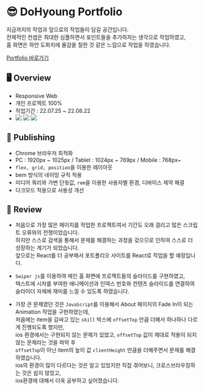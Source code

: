 # 😎 DoHyoung Portfolio

지금까지의 작업과 앞으로의 작업들이 담길 공간입니다.<br>
전체적인 컨셉은 최대한 심플하면서 포인트들을 추가하자는 생각으로 작업하였고,<br>
홈 화면은 하얀 도화지에 물감을 칠한 것 같은 느낌으로 작업을 하였습니다.<br>

[Portfolio 바로가기](https://shape2ee.github.io/Portfolio/)

## 🖥 Overview

- Responsive Web
- 개인 프로젝트 100%
- 작업기간 : 22.07.25 ~ 22.08.22
- <img src="https://img.shields.io/badge/HTML5-E34F26?style=flat-square&logo=HTML5&logoColor=white"/> <img src="https://img.shields.io/badge/CSS3-1572B6?style=flat-square&logo=CSS3&logoColor=white"/> <img src="https://img.shields.io/badge/JavaScript-F7DF1E?style=flat-square&logo=JavaScript&logoColor=black"/>

## 📌 Publishing
- Chrome 브라우저 최적화
- PC : 1920px ~ 1025px / Tablet : 1024px ~ 769px / Mobile : 768px~
- `flex, grid, position`을 이용한 레이아웃
- bem 방식의 네이밍 규칙 적용
- 미디어 쿼리와 가변 단윗값, `rem`을 이용한 사용자별 환경, 디바이스 제약 해결
- 다크모드 적용으로 사용성 개선

## 📝 Review

- 처음으로 가장 많은 페이지를 작업한 프로젝트여서 기간도 오래 걸리고 많은 스크립트 오류와의 전쟁이었습니다.<br>
  하지만 스스로 검색을 통해서 문제를 해결하는 과정을 갖으므로 인하여 스스로 더 성장하는 계기가 되었습니다.<br>
  앞으로는 React를 더 공부해서 포트폴리오 사이트를 React로 작업을 할 예정입니다.
  
- `Swiper js`를 이용하여 메인 홈 화면에 프로젝트들의 슬라이드를 구현하였고,<br>
  텍스트에 시차를 부여한 애니메이션과 인덱스 번호와 컨텐츠 슬라이드를 연결하여<br>
  슬라이더 자체에 재미를 느낄 수 있도록 하였습니다.

- 가장 큰 문제였던 것은 `JavaScript`를 이용해서 About 페이지의 Fade In이 되는 Animation 작업을 구현하였는데,<br>
  처음에는 item을 감싸고 있는 `skill` 박스에 `offsetTop` 만큼 더해서 하나하나 다르게 진행되도록 했지만,<br>
  ios 환경에서는 구현되지 않는 문제가 있었고, `offsetTop` 값이 제대로 적용이 되지 않는 문제라는 것을  파악 후<br>
  `offsetTop`이 아닌 item의 높이 값 `clientHeight` 만큼을 더해주면서 문제를 해결하였습니다.<br>
  ios의 환경이 많이 다르다는 것은 알고 있었지만 직접 겪어보니, 크로스브라우징하는 것은 쉽지 않았고,<br>
  ios환경에 대해서 더욱 공부하고 싶어졌습니다.
